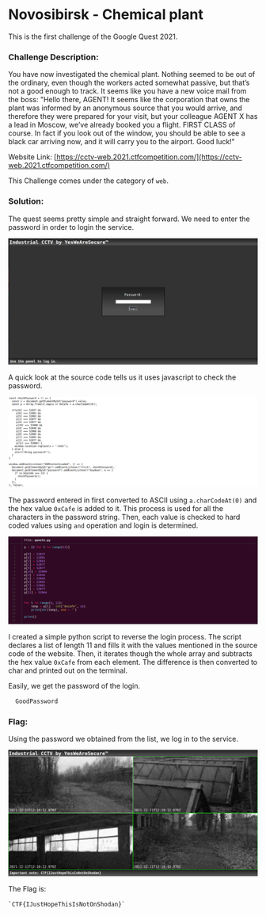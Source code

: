#  Novosibirsk - Chemical plant 

This is the first challenge of the Google Quest 2021.

### Challenge Description:
  You have now investigated the chemical plant. Nothing seemed to be out of the ordinary, even though the workers acted somewhat passive,
  but that’s not a good enough to track. It seems like you have a new voice mail from the boss: "Hello there, AGENT! It seems like the
  corporation that owns the plant was informed by an anonymous source that you would arrive, and therefore they were prepared for your visit,
  but your colleague AGENT X has a lead in Moscow, we’ve already booked you a flight. FIRST CLASS of course. In fact if you look out of the
  window, you should be able to see a black car arriving now, and it will carry you to the airport.
  Good luck!"
  
  Website Link: [https://cctv-web.2021.ctfcompetition.com/](https://cctv-web.2021.ctfcompetition.com/)
  
  This Challenge comes under the category of `web`.
  
  
### Solution:
  The quest seems pretty simple and straight forward. We need to enter the password
  in order to login the service.
  
  ![Website](web.png)
  
  A quick look at the source code tells us it uses javascript to check the password.
  
  ![Source_Code](code1.png)
  
  The password entered in first converted to ASCII using `a.charCodeAt(0)` and the hex value `0xCafe` is added to it.
  This process is used for all the characters in the password string. Then, each value is checked to hard coded values 
  using `and` operation and login is determined.
  
  ![Script](code2.png)
  
  I created a simple python script to reverse the login process. The script declares a list of length 11 and fills it with the values mentioned in the 
  source code of the website. Then, it iterates though the whole array and subtracts the hex value `0xCafe` from each element. The difference is then
  converted to char and printed out on the terminal.
  
  Easily, we get the password of the login.
  
  ```bash
    GoodPassword
  ```
  
### Flag:
  Using the password we obtained from the list, we log in to the service.
  
  ![Flag](Flag.png)
  
  The Flag is:
  
    `CTF{IJustHopeThisIsNotOnShodan}`
